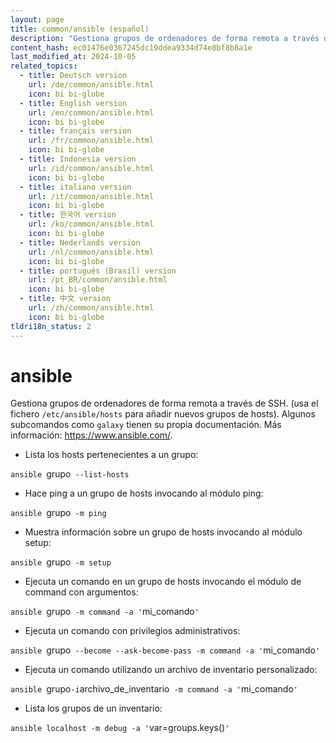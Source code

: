 ```yaml
---
layout: page
title: common/ansible (español)
description: "Gestiona grupos de ordenadores de forma remota a través de SSH. (usa el fichero `/etc/ansible/hosts` para añadir nuevos grupos de hosts)."
content_hash: ec01476e0367245dc19ddea9334d74e8bf8b8a1e
last_modified_at: 2024-10-05
related_topics:
  - title: Deutsch version
    url: /de/common/ansible.html
    icon: bi bi-globe
  - title: English version
    url: /en/common/ansible.html
    icon: bi bi-globe
  - title: français version
    url: /fr/common/ansible.html
    icon: bi bi-globe
  - title: Indonesia version
    url: /id/common/ansible.html
    icon: bi bi-globe
  - title: italiano version
    url: /it/common/ansible.html
    icon: bi bi-globe
  - title: 한국어 version
    url: /ko/common/ansible.html
    icon: bi bi-globe
  - title: Nederlands version
    url: /nl/common/ansible.html
    icon: bi bi-globe
  - title: português (Brasil) version
    url: /pt_BR/common/ansible.html
    icon: bi bi-globe
  - title: 中文 version
    url: /zh/common/ansible.html
    icon: bi bi-globe
tldri18n_status: 2
---
```

# ansible

Gestiona grupos de ordenadores de forma remota a través de SSH. (usa el fichero `/etc/ansible/hosts` para añadir nuevos grupos de hosts).
Algunos subcomandos como `galaxy` tienen su propia documentación.
Más información: <https://www.ansible.com/>.

- Lista los hosts pertenecientes a un grupo:

`ansible `<span class="tldr-var badge badge-pill bg-dark-lm bg-white-dm text-white-lm text-dark-dm font-weight-bold">grupo</span>` --list-hosts`

- Hace ping a un grupo de hosts invocando al módulo ping:

`ansible `<span class="tldr-var badge badge-pill bg-dark-lm bg-white-dm text-white-lm text-dark-dm font-weight-bold">grupo</span>` -m ping`

- Muestra información sobre un grupo de hosts invocando al módulo setup:

`ansible `<span class="tldr-var badge badge-pill bg-dark-lm bg-white-dm text-white-lm text-dark-dm font-weight-bold">grupo</span>` -m setup`

- Ejecuta un comando en un grupo de hosts invocando el módulo de command con argumentos:

`ansible `<span class="tldr-var badge badge-pill bg-dark-lm bg-white-dm text-white-lm text-dark-dm font-weight-bold">grupo</span>` -m command -a '`<span class="tldr-var badge badge-pill bg-dark-lm bg-white-dm text-white-lm text-dark-dm font-weight-bold">mi_comando</span>`'`

- Ejecuta un comando con privilegios administrativos:

`ansible `<span class="tldr-var badge badge-pill bg-dark-lm bg-white-dm text-white-lm text-dark-dm font-weight-bold">grupo</span>` --become --ask-become-pass -m command -a '`<span class="tldr-var badge badge-pill bg-dark-lm bg-white-dm text-white-lm text-dark-dm font-weight-bold">mi_comando</span>`'`

- Ejecuta un comando utilizando un archivo de inventario personalizado:

`ansible `<span class="tldr-var badge badge-pill bg-dark-lm bg-white-dm text-white-lm text-dark-dm font-weight-bold">grupo</span>` -i `<span class="tldr-var badge badge-pill bg-dark-lm bg-white-dm text-white-lm text-dark-dm font-weight-bold">archivo_de_inventario</span>` -m command -a '`<span class="tldr-var badge badge-pill bg-dark-lm bg-white-dm text-white-lm text-dark-dm font-weight-bold">mi_comando</span>`'`

- Lista los grupos de un inventario:

`ansible localhost -m debug -a '`<span class="tldr-var badge badge-pill bg-dark-lm bg-white-dm text-white-lm text-dark-dm font-weight-bold">var=groups.keys()</span>`'`
